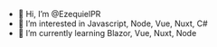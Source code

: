 - 👋 Hi, I’m @EzequielPR
- 👀 I’m interested in Javascript, Node, Vue, Nuxt, C#
- 🌱 I’m currently learning Blazor, Vue, Nuxt, Node
<!---
- 💞️ I’m looking to collaborate on ...
- 📫 How to reach me ...
--->

<!---
EzequielPR/EzequielPR is a ✨ special ✨ repository because its `README.md` (this file) appears on your GitHub profile.
You can click the Preview link to take a look at your changes.
--->
